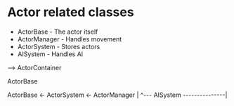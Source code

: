 # Actor related classes

* ActorBase - The actor itself
* ActorManager - Handles movement
* ActorSystem - Stores actors
* AISystem - Handles AI

 --> ActorContainer

ActorBase

ActorBase <- ActorSystem <- ActorManager
                   |        ^--- AISystem
                   ---------------|

